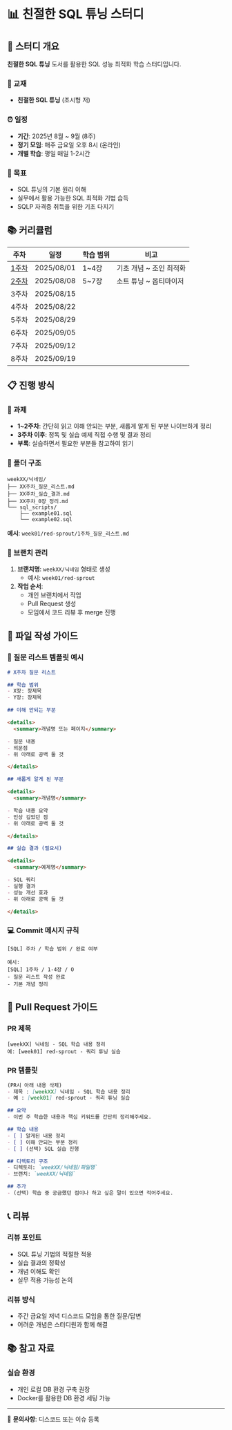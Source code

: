 # 📊 친절한 SQL 튜닝 스터디

## 📅 스터디 개요

**친절한 SQL 튜닝** 도서를 활용한 SQL 성능 최적화 학습 스터디입니다.

### 📖 교재
- **친절한 SQL 튜닝** (조시형 저)

### ⏰ 일정
- **기간**: 2025년 8월 ~ 9월 (8주)
- **정기 모임**: 매주 금요일 오후 8시 (온라인)
- **개별 학습**: 평일 매일 1-2시간

### 🎯 목표
- SQL 튜닝의 기본 원리 이해
- 실무에서 활용 가능한 SQL 최적화 기법 습득
- SQLP 자격증 취득을 위한 기초 다지기

## 📚 커리큘럼

| 주차 | 일정 | 학습 범위 | 비고 |
|------|------|-----------|------|
| [1주차](https://github.com/SQLPSTUDY/Kind-SQL-tunning/tree/main/week01) | 2025/08/01 | 1~4장 | 기초 개념 ~ 조인 최적화 |
| [2주차](https://github.com/SQLPSTUDY/Kind-SQL-tunning/tree/main/week02) | 2025/08/08 | 5~7장 | 소트 튜닝 ~ 옵티마이저 |
| 3주차 | 2025/08/15 |  |  |
| 4주차 | 2025/08/22 |  |  |
| 5주차 | 2025/08/29 |  |  |
| 6주차 | 2025/09/05 |  |  |
| 7주차 | 2025/09/12 |  |  |
| 8주차 | 2025/09/19 |  |  |

## 📋 진행 방식

### 📝 과제
- **1~2주차**: 간단히 읽고 이해 안되는 부분, 새롭게 알게 된 부분 나이브하게 정리
- **3주차 이후**: 정독 및 실습 예제 직접 수행 및 결과 정리
- **부록**: 실습하면서 필요한 부분들 참고하여 읽기

### 📁 폴더 구조
```
weekXX/닉네임/
├── XX주차_질문_리스트.md
├── XX주차_실습_결과.md
├── XX주차_0장_정리.md
└── sql_scripts/
    ├── example01.sql
    └── example02.sql
```

**예시**: `week01/red-sprout/1주차_질문_리스트.md`

### 🌿 브랜치 관리
1. **브랜치명**: `weekXX/닉네임` 형태로 생성
   - 예시: `week01/red-sprout`
2. **작업 순서**:
   - 개인 브랜치에서 작업
   - Pull Request 생성
   - 모임에서 코드 리뷰 후 merge 진행

## 📄 파일 작성 가이드

### 📝 질문 리스트 템플릿 예시
```markdown
# X주차 질문 리스트

## 학습 범위
- X장: 장제목
- Y장: 장제목

## 이해 안되는 부분

<details>
  <summary>개념명 또는 페이지</summary>

- 질문 내용
- 의문점
- 위 아래로 공백 둘 것

</details>

## 새롭게 알게 된 부분

<details>
  <summary>개념명</summary>

- 학습 내용 요약
- 인상 깊었던 점
- 위 아래로 공백 둘 것

</details>

## 실습 결과 (필요시)

<details>
  <summary>예제명</summary>

- SQL 쿼리
- 실행 결과
- 성능 개선 효과
- 위 아래로 공백 둘 것

</details>

```

### 💻 Commit 메시지 규칙
```
[SQL] 주차 / 학습 범위 / 완료 여부

예시:
[SQL] 1주차 / 1-4장 / O
- 질문 리스트 작성 완료
- 기본 개념 정리
```

## 🔄 Pull Request 가이드

### PR 제목
```
[weekXX] 닉네임 - SQL 학습 내용 정리
예: [week01] red-sprout - 쿼리 튜닝 실습
```

### PR 템플릿
```markdown
(PR시 아래 내용 삭제)
- 제목 : [weekXX] 닉네임 - SQL 학습 내용 정리
- 예 : [week01] red-sprout - 쿼리 튜닝 실습

## 요약
- 이번 주 학습한 내용과 핵심 키워드를 간단히 정리해주세요.

## 학습 내용
- [ ] 알게된 내용 정리
- [ ] 이해 안되는 부분 정리
- [ ] (선택) SQL 실습 진행

## 디렉토리 구조
- 디렉토리: `weekXX/닉네임/파일명`
- 브랜치: `weekXX/닉네임`

## 추가
- (선택) 학습 중 궁금했던 점이나 하고 싶은 말이 있으면 적어주세요.
```

## 📞 리뷰

### 리뷰 포인트
- SQL 튜닝 기법의 적절한 적용
- 실습 결과의 정확성
- 개념 이해도 확인
- 실무 적용 가능성 논의

### 리뷰 방식
- 주간 금요일 저녁 디스코드 모임을 통한 질문/답변
- 어려운 개념은 스터디원과 함께 해결

## 📚 참고 자료

### 실습 환경
- 개인 로컬 DB 환경 구축 권장
- Docker를 활용한 DB 환경 세팅 가능

---

📧 **문의사항**: 디스코드 또는 이슈 등록
